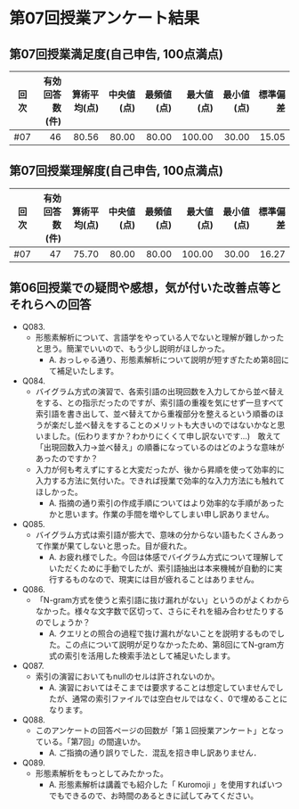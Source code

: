 # 第07回授業アンケート結果
## 第07回授業満足度(自己申告, 100点満点)
|回次|有効回答数(件)|算術平均(点)|中央値(点)|最頻値(点)|最大値(点)|最小値(点)|標準偏差|
|:---:|----:|----:|----:|----:|----:|----:|----:|
|#07|46|80.56|80.00|80.00|100.00|30.00|15.05|

## 第07回授業理解度(自己申告, 100点満点)
|回次|有効回答数(件)|算術平均(点)|中央値(点)|最頻値(点)|最大値(点)|最小値(点)|標準偏差|
|:---:|----:|----:|----:|----:|----:|----:|----:|
|#07|47|75.70|80.00|80.00|100.00|30.00|16.27|

## 第06回授業での疑問や感想，気が付いた改善点等とそれらへの回答
- Q083.
  - 形態素解析について、言語学をやっている人でないと理解が難しかったと思う。簡潔でいいので、もう少し説明がほしかった。
    - A. おっしゃる通り、形態素解析について説明が短すぎたため第8回にて補足いたします。
- Q084.
  - バイグラム方式の演習で、各索引語の出現回数を入力してから並べ替えをする、との指示だったのですが、索引語の重複を気にせず一旦すべて索引語を書き出して、並べ替えてから重複部分を整えるという順番のほうが楽だし並べ替えをすることのメリットも大きいのではないかなと思いました。(伝わりますか？わかりにくくて申し訳ないです…)　敢えて「出現回数入力→並べ替え」の順番になっているのはどのような意味があったのですか？
  - 入力が何も考えずにすると大変だったが、後から昇順を使って効率的に入力する方法に気付いた。できれば授業で効率的な入力方法にも触れてほしかった。
    - A. 指摘の通り索引の作成手順についてはより効率的な手順があったかと思います。作業の手間を増やしてしまい申し訳ありません。
- Q085.
  - バイグラム方式は索引語が膨大で、意味の分からない語もたくさんあって作業が果てしないと思った。目が疲れた。
    - A. お疲れ様でした。今回は体感でバイグラム方式について理解していただくために手動でしたが、索引語抽出は本来機械が自動的に実行するものなので、現実には目が疲れることはありません。
- Q086.
  - 「N-gram方式を使うと索引語に抜け漏れがない」というのがよくわからなかった。様々な文字数で区切って、さらにそれを組み合わせたりするのでしょうか？
    - A. クエリとの照合の過程で抜け漏れがないことを説明するものでした。この点について説明が足りなかったため、第8回にてN-gram方式の索引を活用した検索手法として補足いたします。
- Q087.
  - 索引の演習においてもnullのセルは許されないのか。
    - A. 演習においてはそこまでは要求することは想定していませんでしたが、通常の索引ファイルでは空白セルではなく、0で埋めることになります。
- Q088.
  - このアンケートの回答ページの回数が「第１回授業アンケート」となっている。「第7回」の間違いか。
    - A. ご指摘の通り誤りでした．混乱を招き申し訳ありません．
- Q089.
  - 形態素解析をもっとしてみたかった。
    - A. 形態素解析は講義でも紹介した「 Kuromoji 」を使用すればいつでもできるので、お時間のあるときに試してみてください。
